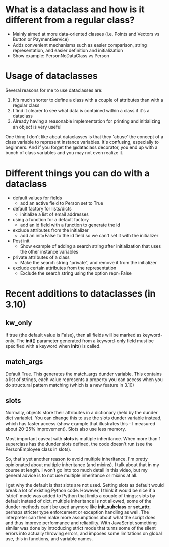 # What is a dataclass and how is it different from a regular class?

- Mainly aimed at more data-oriented classes (i.e. Points and Vectors vs Button or PaymentService)
- Adds convenient mechanisms such as easier comparison, string representation, and easier definition and initialization
- Show example: PersonNoDataClass vs Person

# Usage of dataclasses

Several reasons for me to use dataclasses are:

1. It's much shorter to define a class with a couple of attributes than with a regular class
2. I find it clearer to see what data is contained within a class if it's a dataclass
3. Already having a reasonable implementation for printing and initializing an object is very useful

One thing I don't like about dataclasses is that they 'abuse' the concept of a class variable to represent instance variables. It's confusing, especially to beginners. And if you forget the @dataclass decorator, you end up with a bunch of class variables and you may not even realize it.

# Different things you can do with a dataclass

- default values for fields
  - add an active field to Person set to True
- default factory for lists/dicts
  - initialize a list of email addresses
- using a function for a default factory
  - add an id field with a function to generate the id
- exclude attributes from the initializer
  - add an init=False to the id field so we can't set it with the initializer
- Post init
  - Show example of adding a search string after initialization that uses the other instance variables
- private attributes of a class
  - Make the search string "private", and remove it from the initializer
- exclude certain attributes from the representation
  - Exclude the search string using the option repr=False

# Recent additions to dataclasses (in 3.10)

## kw_only

If true (the default value is False), then all fields will be marked as keyword-only. The **init**() parameter generated from a keyword-only field must be specified with a keyword when **init**() is called.

## match_args

Default True. This generates the match_args dunder variable. This contains a list of strings, each value represents a property you can access when you do structural pattern matching (which is a new feature in 3.10)

## slots

Normally, objects store their attributes in a dictionary (held by the dunder dict variable). You can change this to use the slots dunder variable instead, which has faster access (show example that illustrates this - I measured about 20-25% improvement). Slots also use less memory.

Most important caveat with **slots** is multiple inheritance. When more than 1 superclass has the dunder slots defined, the code doesn't run (see the PersonEmployee class in slots).

So, that's yet another reason to avoid multiple inheritance. I'm pretty opinionated about multiple inheritance (and mixins). I talk about that in my course at length. I won't go into too much detail in this video, but my general advice is to not use multiple inheritance or mixins at all.

I get why the default is that slots are not used. Setting slots as default would break a lot of existing Python code. However, I think it would be nice if a 'strict' mode was added to Python that limits a couple of things: slots by default instead of dict, multiple inheritance is not allowed, some of the dunder methods can't be used anymore like **init_subclass** or **set_attr**, perhaps stricter type enforcement or exception handling as well. The interpreter can then make more assumptions about what the script does and thus improve performance and reliability. With JavaScript something similar was done by introducing strict mode that turns some of the silent errors into actually throwing errors, and imposes some limitations on global use, this in functions, and variable names.
